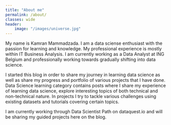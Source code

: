 ```yaml
---
title: "About me"
permalink: /about/
classes: wide
header:
    image: "/images/universe.jpg"
---
```


My name is Kamran Mammadzada. I am a data sciense enthusiast with the passion for learning and knowledge. My professional experience is mostly within IT Business Analysis. I am currently working as a Data Analyst at ING Belgium and professionally working towards gradually shifting into data science.

I started this blog in order to share my journey in learning data science as well as share my progress and portfolio of various projects that I have done. Data Science learning category contains posts where I share my experience of learning data science, explore interesting topics of both technical and non-technical nature. In projects I try to tackle various challenges using existing datasets and tutorials covering certain topics.

I am currently working through Data Scientist Path on dataquest.io and will be sharing my guided projects here on the blog.